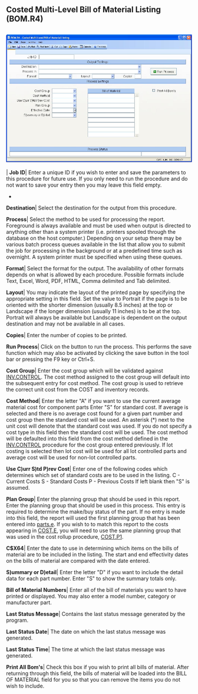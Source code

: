 ## Costed Multi-Level Bill of Material Listing (BOM.R4)
<PageHeader />

##

![](./BOM-R4-1.jpg)

| **Job ID**|  Enter a unique ID if you wish to enter and save the parameters
to this procedure for future use. If you only need to run the procedure and do
not want to save your entry then you may leave this field empty.

-  
**Destination**|  Select the destination for the output from this procedure.

**Process**|  Select the method to be used for processing the report.
Foreground is always available and must be used when output is directed to
anything other than a system printer (i.e. printers spooled through the
database on the host computer.) Depending on your setup there may be various
batch process queues available in the list that allow you to submit the job
for processing in the background or at a predefined time such as overnight. A
system printer must be specified when using these queues.

**Format**|  Select the format for the output. The availability of other
formats depends on what is allowed by each procedure. Possible formats include
Text, Excel, Word, PDF, HTML, Comma delimited and Tab delimited.

**Layout**|  You may indicate the layout of the printed page by specifying the
appropriate setting in this field. Set the value to Portrait if the page is to
be oriented with the shorter dimension (usually 8.5 inches) at the top or
Landscape if the longer dimension (usually 11 inches) is to be at the top.
Portrait will always be available but Landscape is dependent on the output
destination and may not be available in all cases.

**Copies**|  Enter the number of copies to be printed.

**Run Process**|  Click on the button to run the process. This performs the
save function which may also be activated by clicking the save button in the
tool bar or pressing the F9 key or Ctrl+S.

**Cost Group**|  Enter the cost group which will be validated against
[INV.CONTROL](../INV-CONTROL/README.md). The cost method assigned to the cost group
will default into the subsequent entry for cost method. The cost group is used
to retrieve the correct unit cost from the COST and inventory records.

**Cost Method**|  Enter the letter "A" if you want to use the current average
material cost for component parts Enter "S" for standard cost. If average is
selected and there is no average cost found for a given part number and cost
group then the standard cost will be used. An asterisk (*) next to the unit
cost will denote that the standard cost was used. If you do not specify a cost
type in this field then the standard cost will be used. The cost method will
be defaulted into this field from the cost method defined in the
[INV.CONTROL](../INV-CONTROL/README.md) procedure for the cost group entered
previously. If lot costing is selected then lot cost will be used for all lot
controlled parts and average cost will be used for non-lot controlled parts.

**Use C)urr S)td P)rev Cost**|  Enter one of the following codes which
determines which set of standard costs are to be used in the listing.
C - Current Costs
S - Standard Costs
P - Previous Costs
If left blank then "S" is assumed.

**Plan Group**|  Enter the planning group that should be used in this report.
Enter the planning group that should be used in this process. This entry is
required to determine the make/buy status of the part. If no entry is made
into this field, the report will used the first planning group that has been
entered into [parts.e](../Parts-e/README.md). If you wish to to match this report to
the costs appearing in [COST.E](../COST-E/README.md), you will need to use the same
planning group that was used in the cost rollup procedure,
[COST.P1](../COST-P1/README.md).

**C$X64**|  Enter the date to use in determining which items on the bills of
material are to be included in the listing. The start and end effectivity
dates on the bills of material are compared with the date entered.

**S)ummary or D)etail**|  Enter the letter "D" if you want to include the
detail data for each part number. Enter "S" to show the summary totals only.

**Bill of Material Numbers**|  Enter all of the bill of materials you want to
have printed or displayed. You may also enter a model number, category or
manufacturer part.

**Last Status Message**|  Contains the last status message generated by the
program.

**Last Status Date**|  The date on which the last status message was
generated.

**Last Status Time**|  The time at which the last status message was
generated.

**Print All Bom's**|  Check this box if you wish to print all bills of
material. After returning through this field, the bills of material will be
loaded into the BILL OF MATERIAL field for you so that you can remove the
items you do not wish to include.


<badge text= "Version 8.10.57 " vertical="middle" />

<PageFooter />
